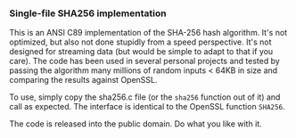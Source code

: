 ### Single-file SHA256 implementation ###

This is an ANSI C89 implementation of the SHA-256 hash algorithm. It's not
optimized, but also not done stupidly from a speed perspective. It's not
designed for streaming data (but would be simple to adapt to that if you care).
The code has been used in several personal projects and tested by passing the
algorithm many millions of random inputs < 64KB in size and comparing the
results against OpenSSL.

To use, simply copy the sha256.c file (or the `sha256` function out of it) and
call as expected. The interface is identical to the OpenSSL function `SHA256`.

The code is released into the public domain. Do what you like with it.
